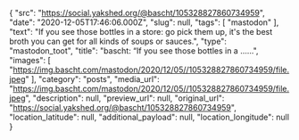 {
  "src": "https://social.yakshed.org/@bascht/105328827860734959",
  "date": "2020-12-05T17:46:06.000Z",
  "slug": null,
  "tags": [
    "mastodon"
  ],
  "text": "If you see those bottles in a store: go pick them up, it's the best broth you can get for all kinds of soups or sauces.",
  "type": "mastodon_toot",
  "title": "bascht: “If you see those bottles in a ……",
  "images": [
    "https://img.bascht.com/mastodon/2020/12/05//105328827860734959/file.jpeg"
  ],
  "category": "posts",
  "media_url": "https://img.bascht.com/mastodon/2020/12/05//105328827860734959/file.jpeg",
  "description": null,
  "preview_url": null,
  "original_url": "https://social.yakshed.org/@bascht/105328827860734959",
  "location_latitude": null,
  "additional_payload": null,
  "location_longitude": null
}
